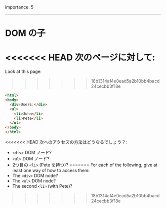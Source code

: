 importance: 5

---

# DOM の子

<<<<<<< HEAD
次のページに対して:
=======
Look at this page:
>>>>>>> 18b1314af4e0ead5a2b10bb4bacd24cecbb3f18e

```html
<html>
<body>
  <div>Users:</div>
  <ul>
    <li>John</li>
    <li>Pete</li>
  </ul>
</body>
</html>
```

<<<<<<< HEAD
次へのアクセスの方法はどうなるでしょう？:
- `<div>` DOM ノード?
- `<ul>` DOM ノード?
- 2つ目の `<li>` (Pete を持つ)?
=======
For each of the following, give at least one way of how to access them:
- The `<div>` DOM node?
- The `<ul>` DOM node?
- The second `<li>` (with Pete)?
>>>>>>> 18b1314af4e0ead5a2b10bb4bacd24cecbb3f18e
